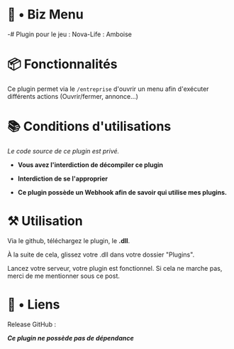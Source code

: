 # 🏨  • Biz Menu
-# Plugin pour le jeu : Nova-Life : Amboise

# 📦 Fonctionnalités 

Ce plugin permet via le `/entreprise` d'ouvrir un menu afin d'exécuter différents actions (Ouvrir/fermer, annonce...)

# 📚  Conditions d'utilisations


*Le code source de ce plugin est privé.*

- **Vous avez l'interdiction de décompiler ce plugin**

- **Interdiction de se l'approprier**

- **Ce plugin possède un Webhook afin de savoir qui utilise mes plugins.**

# ⚒️ Utilisation 

Via le github, téléchargez le plugin, le **.dll**.

À la suite de cela, glissez votre .dll dans votre dossier "Plugins".

Lancez votre serveur, votre plugin est fonctionnel. Si cela ne marche pas, merci de me mentionner sous ce post.

# 🔗 • Liens 

Release GitHub : 

***Ce plugin ne possède pas de dépendance***
